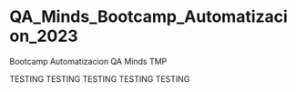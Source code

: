 # QA_Minds_Bootcamp_Automatizacion_2023
Bootcamp Automatizacion QA Minds TMP

TESTING
TESTING
TESTING
TESTING
TESTING
